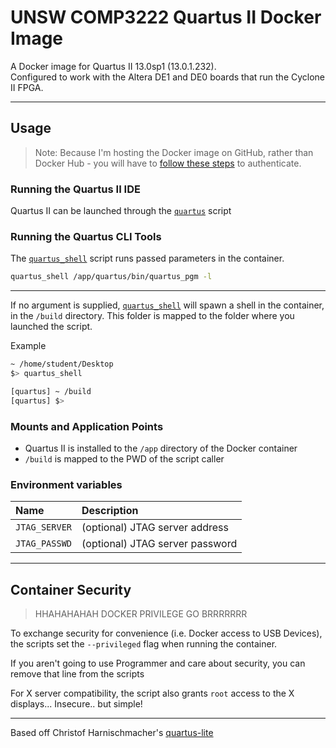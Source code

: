 # UNSW COMP3222 Quartus II Docker Image

A Docker image for Quartus II 13.0sp1 (13.0.1.232).  
Configured to work with the Altera DE1 and DE0 boards that run the Cyclone II FPGA.

---

## Usage

> Note: Because I'm hosting the Docker image on GitHub, rather than Docker Hub - you will have to [follow these steps](https://docs.github.com/en/packages/using-github-packages-with-your-projects-ecosystem/configuring-docker-for-use-with-github-packages#authenticating-to-github-packages) to authenticate.

### Running the Quartus II IDE

Quartus II can be launched through the [`quartus`](https://raw.githubusercontent.com/featherbear/UNSW-COMP3222/docker/quartus) script

### Running the Quartus CLI Tools

The [`quartus_shell`](https://raw.githubusercontent.com/featherbear/UNSW-COMP3222/docker/quartus) script runs passed parameters in the container.  

```bash
quartus_shell /app/quartus/bin/quartus_pgm -l
```

---

If no argument is supplied, [`quartus_shell`](https://raw.githubusercontent.com/featherbear/UNSW-COMP3222/docker/quartus_shell) will spawn a shell in the container, in the `/build` directory. This folder is mapped to the folder where you launched the script.

Example

```bash
~ /home/student/Desktop
$> quartus_shell

[quartus] ~ /build
[quartus] $> 
```

### Mounts and Application Points

* Quartus II is installed to the `/app` directory of the Docker container
* `/build` is mapped to the PWD of the script caller

### Environment variables

|Name|Description|
|:---|:----------|
|`JTAG_SERVER`|(optional) JTAG server address|
|`JTAG_PASSWD`|(optional) JTAG server password|

---

## Container Security

> HHAHAHAHAH DOCKER PRIVILEGE GO BRRRRRRR

To exchange security for convenience (i.e. Docker access to USB Devices), the scripts set the `--privileged` flag when running the container.  

If you aren't going to use Programmer and care about security, you can remove that line from the scripts

For X server compatibility, the script also grants `root` access to the X displays... Insecure.. but simple!

---

Based off Christof Harnischmacher's [quartus-lite](https://github.com/chriz2600/quartus-lite)
